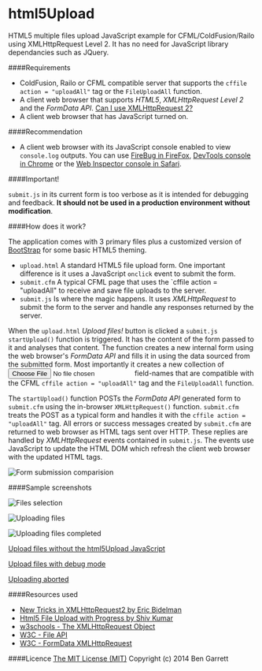 html5Upload
===========

HTML5 multiple files upload JavaScript example for CFML/ColdFusion/Railo using XMLHttpRequest Level 2. It has no need for JavaScript library dependancies such as JQuery.

####Requirements

* ColdFusion, Railo or CFML compatible server that supports the `cffile action = "uploadAll"` tag or the `FileUploadAll` function.
* A client web browser that supports _HTML5_, _XMLHttpRequest Level 2_ and the _FormData API_. [Can I use XMLHttpRequest 2?](http://caniuse.com/xhr2)
* A client web browser that has JavaScript turned on.

####Recommendation

* A client web browser with its JavaScript console enabled to view `console.log` outputs. You can use [FireBug in FireFox](https://getfirebug.com), [DevTools console in Chrome](https://developer.chrome.com/devtools/index) or the [Web Inspector console in Safari](https://developer.apple.com/safari/tools/).

####Important!

`submit.js` in its current form is too verbose as it is intended for debugging and feedback. **It should not be used in a production environment without modification**.

####How does it work?

The application comes with 3 primary files plus a customized version of [BootStrap](http://getbootstrap.com) for some basic HTML5 theming.
* `upload.html` A standard HTML5 file upload form. One important difference is it uses a JavaScript `onclick` event to submit the form.
* `submit.cfm` A typical CFML page that uses the `cffile action = "uploadAll" to receive and save file uploads to the server.
* `submit.js` Is where the magic happens. It uses _XMLHttpRequest_ to submit the form to the server and handle any responses returned by the server.
 
When the `upload.html` _Upload files!_ button is clicked a `submit.js` `startUpload()` function is triggered. It has the content of the form passed to it and analyses that content. The function creates a new internal form using the web browser's _FormData API_ and fills it in using the data sourced from the submitted form. Most importantly it creates a new collection of <input type="file"> field-names that are compatible with the CFML `cffile action = "uploadAll"` tag and the `FileUploadAll` function.

The `startUpload()` function POSTs the _FormData API_ generated form to `submit.cfm` using the in-browser `XMLHttpRequest()` function. `submit.cfm` treats the POST as a typical form and handles it with the `cffile action = "uploadAll"` tag. All errors or success messages created by `submit.cfm` are returned to web browser as HTML tags sent over HTTP. These replies are handled by _XMLHttpRequest_ events contained in `submit.js`. The events use JavaScript to update the HTML DOM which refresh the client web browser with the updated HTML tags.

![Form submission comparision](https://github.com/bengarrett/html5Upload/blob/master/screenshots/form.submission.comparison.png)

####Sample screenshots

![Files selection](https://github.com/bengarrett/html5Upload/blob/master/screenshots/pre-upload.files.section.png)

![Uploading files](https://github.com/bengarrett/html5Upload/blob/master/screenshots/upload.files.progress.1.png)

![Uploading files completed](https://github.com/bengarrett/html5Upload/blob/master/screenshots/upload.files.progress.2.png)

[Upload files without the html5Upload JavaScript](https://github.com/bengarrett/html5Upload/blob/master/screenshots/no.javascript.upload.files.failed.png)

[Upload files with debug mode](https://github.com/bengarrett/html5Upload/blob/master/screenshots/debug.mode.upload.files.png)

[Uploading aborted](https://github.com/bengarrett/html5Upload/blob/master/screenshots/upload.files.abort.png)

####Resources used
* [New Tricks in XMLHttpRequest2 by Eric Bidelman](http://www.html5rocks.com/en/tutorials/file/xhr2/)
* [Html5 File Upload with Progress by Shiv Kumar](http://www.matlus.com/html5-file-upload-with-progress/)
* [w3schools - The XMLHttpRequest Object](http://www.w3schools.com/dom/dom_http.asp)
* [W3C - File API](http://www.w3.org/TR/file-upload/)
* [W3C - FormData XMLHttpRequest](https://dvcs.w3.org/hg/xhr/raw-file/tip/Overview.html)

####Licence
[The MIT License (MIT)](http://opensource.org/licenses/MIT)
Copyright (c) 2014 Ben Garrett
